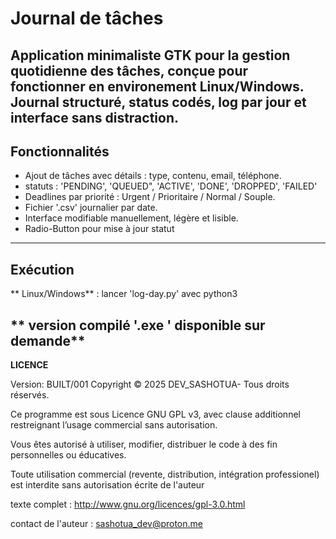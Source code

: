 # Journal de tâches

Application minimaliste GTK pour la gestion quotidienne des tâches, conçue pour fonctionner en environement Linux/Windows.
Journal structuré, status codés, log par jour et interface sans distraction.
---

## Fonctionnalités

- Ajout de tâches avec détails : type, contenu, email, téléphone.
- statuts : 'PENDING', 'QUEUED", 'ACTIVE', 'DONE', 'DROPPED', 'FAILED'
- Deadlines par priorité : Urgent / Prioritaire / Normal / Souple.
- Fichier '.csv' journalier par date.
- Interface modifiable manuellement, légère et lisible.
- Radio-Button pour mise à jour statut
---

## Exécution

** Linux/Windows** : lancer 'log-day.py' avec python3

** version compilé '.exe ' disponible sur demande**
---

**LICENCE**

Version: BUILT/001 
Copyright © 2025 DEV_SASHOTUA- Tous droits réservés.

Ce programme est sous Licence GNU GPL v3, avec clause additionnel restreignant l’usage commercial sans autorisation.

Vous êtes autorisé à utiliser, modifier, distribuer le code à des fin personnelles ou éducatives.

Toute utilisation commercial (revente, distribution, intégration professionel) est interdite sans autorisation écrite de l'auteur

texte complet : http://www.gnu.org/licences/gpl-3.0.html

contact de l'auteur : sashotua_dev@proton.me

